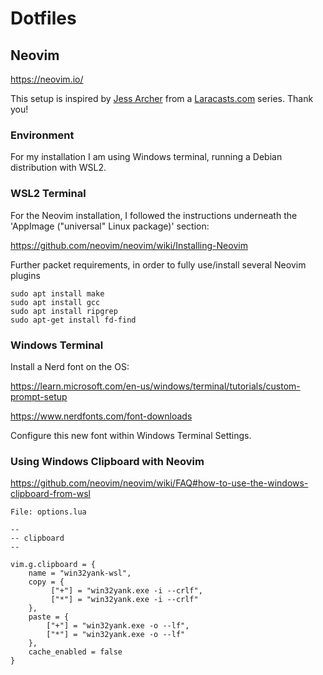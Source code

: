 # Dotfiles

## Neovim

https://neovim.io/

This setup is inspired by <a href="https://github.com/jessarcher/dotfiles">Jess Archer</a> from a <a href="https://laracasts.com">Laracasts.com</a> series. Thank you!

### Environment

For my installation I am using Windows terminal, running a Debian distribution with WSL2.

### WSL2 Terminal 

For the Neovim installation, I followed the instructions underneath the 'AppImage ("universal" Linux package)' section: 

https://github.com/neovim/neovim/wiki/Installing-Neovim

Further packet requirements, in order to fully use/install several Neovim plugins

```
sudo apt install make
sudo apt install gcc
sudo apt install ripgrep
sudo apt-get install fd-find
```

### Windows Terminal 

Install a Nerd font on the OS: 

https://learn.microsoft.com/en-us/windows/terminal/tutorials/custom-prompt-setup

https://www.nerdfonts.com/font-downloads

Configure this new font within Windows Terminal Settings.

### Using Windows Clipboard with Neovim

https://github.com/neovim/neovim/wiki/FAQ#how-to-use-the-windows-clipboard-from-wsl

```
File: options.lua

--
-- clipboard
--

vim.g.clipboard = {
    name = "win32yank-wsl",
    copy = {
         ["+"] = "win32yank.exe -i --crlf",
         ["*"] = "win32yank.exe -i --crlf"
    },
    paste = {
        ["+"] = "win32yank.exe -o --lf",
        ["*"] = "win32yank.exe -o --lf"
    },
    cache_enabled = false
}
```
